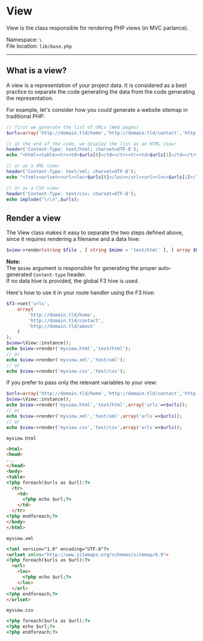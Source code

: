 # View

View is the class responsible for rendering PHP views (in MVC parlance).

Namespace: `\` <br/>
File location: `lib/base.php`

---

## What is a view?

A view is a representation of your project data. It is considered as a best practice to separate the code generating the data from the code generating the representation.

For example, let's consider how you could generate a website sitemap in traditional PHP:

``` php
// first we generate the list of URLs (Web pages)
$urls=array('http://domain.tld/home','http://domain.tld/contact','http://domain.tld/about');

// at the end of the code, we display the list as an HTML view:
header('Content-Type: text/html; charset=UTF-8');
echo "<html><table><tr><td>$urls[0]</td></tr><tr><td>$urls[1]</td></tr><tr><td>$urls[2]</td></tr></table></html>";

// or as a XML view:
header('Content-Type: text/xml; charset=UTF-8');
echo "<?xml><urlset><url><loc>$urls[0]</loc></url><url><loc>$urls[1]</loc></url><url><loc>$urls[2]</loc></url></urlset>";

// or as a CSV view:
header('Content-Type: text/csv; charset=UTF-8');
echo implode("\r\n",$urls);
```

## Render a view

The View class makes it easy to separate the two steps defined above, since it requires rendering a filename and a data hive:

``` php
$view->render(string $file , [ string $mime = 'text/html' ], [ array $hive = NULL ]); string
```

<div class="alert alert-info">
    <strong>Note:</strong><br>
    The <code>$mime</code> argument is responsible for generating the proper auto-generated <code>Content-type</code> header.
    <br>
    If no data hive is provided, the global F3 hive is used.
</div>

Here's how to use it in your route handler using the F3 hive:

```php
$f3->set('urls',
	array(
		'http://domain.tld/home',
		'http://domain.tld/contact',
		'http://domain.tld/about'
	)
);
$view=\View::instance();
echo $view->render('myview.html','text/html');
// or
echo $view->render('myview.xml','text/xml');
// or
echo $view->render('myview.csv','text/csv');
```

If you prefer to pass only the relevant variables to your view:

``` php
$urls=array('http://domain.tld/home','http://domain.tld/contact','http://domain.tld/about');
$view=\View::instance();
echo $view->render('myview.html','text/html',array('urls'=>$urls));
// or
echo $view->render('myview.xml','text/xml',array('urls'=>$urls));
// or
echo $view->render('myview.csv','text/csv',array('urls'=>$urls));
```

`myview.html`

``` html
<html>
<head>
...
</head>
<body>
<table>
<?php foreach($urls as $url):?>
  <tr>
    <td>
      <?php echo $url;?>
    </td>
  </tr>
<?php endforeach;?>
</body>
</html>
```

`myview.xml`

``` html
<?xml version="1.0" encoding="UTF-8"?>
<urlset xmlns="http://www.sitemaps.org/schemas/sitemap/0.9">
<?php foreach($urls as $url):?>
  <url>
    <loc>
      <?php echo $url;?>
    </loc>
  </url>
<?php endforeach;?>
</urlset>
```

`myview.csv`

``` html
<?php foreach($urls as $url):?>
<?php echo $url;?>
<?php endforeach;?>
```
